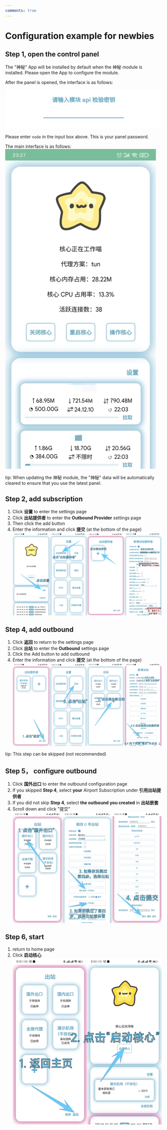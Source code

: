 ```yaml
---
comments: true
---
```

# Configuration example for newbies

## Step 1, open the control panel
The "神秘" App will be installed by default when the 神秘 module is installed. Please open the App to configure the module.

After the panel is opened, the interface is as follows:

![默认密码 node](../assets/20231007234233.jpg)

Please enter `node` in the input box above. This is your panel password.

The main interface is as follows:
![主界面](../assets/20231007232729208.jpg)

tip: When updating the 神秘 module, the "神秘" data will be automatically cleared to ensure that you use the latest panel.

## Step 2, add subscription
1. Click **设置** to enter the settings page
2. Click **出站提供者** to enter the **Outbound Provider** settings page
3. Then click the add button
4. Enter the information and click **提交** (at the bottom of the page)
![图片步骤](../assets/novice/20240720030137.jpg)

## Step 4, add outbound
1. Click **返回** to return to the settings page
2. Click **出站** to enter the **Outbound** settings page
3. Click the Add button to add outbound
4. Enter the information and click **提交** (at the bottom of the page)
![图片教程](../assets/novice/20240720030337.jpg)

tip: This step can be skipped (not recommended)

## Step 5， configure outbound
1. Click **国外出口** to enter the outbound configuration page
2. If you skipped **Step 4**, select **your** Airport Subscription under **引用出站提供者**
3. If you did not skip **Step 4**, select **the outbound you created** in **出站嵌套**
4. Scroll down and click "提交"
![图片步骤](../assets/novice/20240720105653.jpg)

## Step 6, start
1. return to home page
2. Click **启动核心**
![图片步骤](../assets/novice/20240720110348.jpg)
